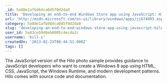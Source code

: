 ```yaml
---
_id: 5a88e1afbd6dca0d5f0d2da8
title: 'Developing an end-to-end Windows Store app using JavaScript: Hilo (Windows)'
url: 'http://msdn.microsoft.com/en-us/library/windows/apps/jj674095.aspx'
category: 5a88e1afbd6dca0d5f0d2da8
slug: 'developing-an-end-to-end-windows-store-app-using-javascript-hilo-windows'
user_id: 5a83ce59d6eb0005c4ecda2c
username: 'bill-s'
createdOn: '2013-02-23T08:44:51.000Z'
tags: []
---
```


The JavaScript version of the Hilo photo sample provides guidance to JavaScript developers who want to create a Windows 8 app using HTML, CSS, JavaScript, the Windows Runtime, and modern development patterns. Hilo comes with source code and documentation.
